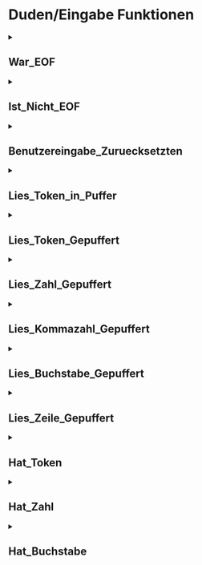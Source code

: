 # Duden/Eingabe Funktionen
<details>
<summary><h2>War_EOF</h2></summary>
<ul>
<pre>
Gibt wahr zurück wenn ein EOF Zeichen gelesen wurde.
</pre>
</li>
	<li>Rückgabe Typ: <code>Boolean</code></li>
</ul>

<h3>Aliase</h3>
<ol>
	<li><code>&#34;die Benutzereingabe zu Ende gewesen ist&#34;</code></li>
</ol>

<h3>Implementation</h3>
<pre class="language-ddp" tabindex="0">
<code class="language-ddp">
Gib war_eof zurück.

</code>
</pre>
</details>

<details>
<summary><h2>Ist_Nicht_EOF</h2></summary>
<ul>
<pre>
Gibt wahr zurück wenn noch kein EOF Zeichen gelesen wurde.
</pre>
</li>
	<li>Rückgabe Typ: <code>Boolean</code></li>
</ul>

<h3>Aliase</h3>
<ol>
	<li><code>&#34;die Benutzereingabe nicht vorbei ist&#34;</code></li>
</ol>

<h3>Implementation</h3>
<pre class="language-ddp" tabindex="0">
<code class="language-ddp">
Gib nicht war_eof zurück.

</code>
</pre>
</details>

<details>
<summary><h2>Benutzereingabe_Zuruecksetzten</h2></summary>
<ul>
<pre>
Setzt die interne war_eof variable auf falsch.
</pre>
</li>
	<li>Rückgabe Typ: <code>nichts</code></li>
</ul>

<h3>Aliase</h3>
<ol>
	<li><code>&#34;setzte die Benutzereingabe zurück&#34;</code></li>
	<li><code>&#34;Setzte die Benutzereingabe zurück&#34;</code></li>
</ol>

<h3>Implementation</h3>
<pre class="language-ddp" tabindex="0">
<code class="language-ddp">
war_eof ist falsch.

</code>
</pre>
</details>

<details>
<summary><h2>Lies_Token_in_Puffer</h2></summary>
<ul>
<pre>
Liest eine einzelne Eingabe in Eingabe_Puffer.

Dabei werden vorrangehende Leerzeichen ignoriert
und ein einzelnes darrauffolgendes Leerzeichen in
Gepufferter_Buchstabe gespeichert
</pre>
</li>
	<li>Rückgabe Typ: <code>Text</code></li>
</ul>

<h3>Aliase</h3>
<ol>
	<li><code>&#34;die nächste Eingabe&#34;</code></li>
	<li><code>&#34;die naechste Eingabe&#34;</code></li>
</ol>

<h3>Implementation</h3>
<pre class="language-ddp" tabindex="0">
<code class="language-ddp">
[vorangehende Leerstellen überspringen]
Speichere das nächste Zeichen aus der Standardeingabe in Gepufferter_Buchstabe.
Solange Gepufferter_Buchstabe ein Leerzeichen ist oder Gepufferter_Buchstabe ein Kontrollzeichen ist, mache:
	Wenn die Benutzereingabe zu Ende gewesen ist, gib "" zurück.
	Speichere das nächste Zeichen aus der Standardeingabe in Gepufferter_Buchstabe.

[Text bis Leerstelle Lesen]
Der Text token ist "".
Solange nicht (Gepufferter_Buchstabe ein Leerzeichen ist oder Gepufferter_Buchstabe ein Kontrollzeichen ist), mache:
	Speichere token verkettet mit Gepufferter_Buchstabe in token.
	Speichere das nächste Zeichen aus der Standardeingabe in Gepufferter_Buchstabe.

Gib token zurück.

</code>
</pre>
</details>

<details>
<summary><h2>Lies_Token_Gepuffert</h2></summary>
<ul>
<pre>
Wenn Eingabe_Puffer eine Eingabe enthält
wird diese zurückgegeben und Eingabe_Puffer geleert.
Ansonsten wird die nächste Eingabe direkt zurückgegeben.
</pre>
</li>
	<li>Rückgabe Typ: <code>Text</code></li>
</ul>

<h3>Aliase</h3>
<ol>
	<li><code>&#34;der nächste Text&#34;</code></li>
	<li><code>&#34;den nächsten Text&#34;</code></li>
	<li><code>&#34;der naechste Text&#34;</code></li>
	<li><code>&#34;den naechsten Text&#34;</code></li>
</ol>

<h3>Implementation</h3>
<pre class="language-ddp" tabindex="0">
<code class="language-ddp">
Wenn die Länge von Eingabe_Puffer größer als 0 ist, dann:
	Der Text Rückgabe ist Eingabe_Puffer.
	Eingabe_Puffer ist "".
	Gib Rückgabe zurück.

Wenn die Benutzereingabe nicht vorbei ist, gib die nächste Eingabe zurück.
Gib "" zurück.

</code>
</pre>
</details>

<details>
<summary><h2>Lies_Zahl_Gepuffert</h2></summary>
<ul>
<pre>
Lies_Token_Gepuffert als Zahl.

Vorher sollte Hat_Zahl überprüft werden.
</pre>
</li>
	<li>Rückgabe Typ: <code>Zahl</code></li>
</ul>

<h3>Aliase</h3>
<ol>
	<li><code>&#34;die nächste Zahl&#34;</code></li>
	<li><code>&#34;die naechste Zahl&#34;</code></li>
</ol>

<h3>Implementation</h3>
<pre class="language-ddp" tabindex="0">
<code class="language-ddp">
Gib den nächsten Text als Zahl zurück.

</code>
</pre>
</details>

<details>
<summary><h2>Lies_Kommazahl_Gepuffert</h2></summary>
<ul>
<pre>
Lies_Token_Gepuffert als Kommazahl.

Vorher sollte Hat_Zahl überprüft werden.
</pre>
</li>
	<li>Rückgabe Typ: <code>Kommazahl</code></li>
</ul>

<h3>Aliase</h3>
<ol>
	<li><code>&#34;die nächste Kommazahl&#34;</code></li>
	<li><code>&#34;die naechste Kommazahl&#34;</code></li>
</ol>

<h3>Implementation</h3>
<pre class="language-ddp" tabindex="0">
<code class="language-ddp">
Gib den nächsten Text als Kommazahl zurück.

</code>
</pre>
</details>

<details>
<summary><h2>Lies_Buchstabe_Gepuffert</h2></summary>
<ul>
<pre>
Wenn Eingabe_Puffer eine Eingabe enthält wird
der erste Buchstabe davon zurückgegeben und Eingabe_Puffer
entsprechend angepasst.

Wenn Gepufferter_Buchstabe einen Buchstaben enthält wird dieser
zurückgeben und Gepufferter_Buchstabe auf 0 gesetzt.

Ansonsten wird das nächste Zeichen direkt gelesen.
</pre>
</li>
	<li>Rückgabe Typ: <code>Buchstabe</code></li>
</ul>

<h3>Aliase</h3>
<ol>
	<li><code>&#34;der nächste Buchstabe&#34;</code></li>
	<li><code>&#34;der naechste Buchstabe&#34;</code></li>
	<li><code>&#34;den nächsten Buchstaben&#34;</code></li>
	<li><code>&#34;den naechsten Buchstaben&#34;</code></li>
</ol>

<h3>Implementation</h3>
<pre class="language-ddp" tabindex="0">
<code class="language-ddp">
Wenn die Länge von Eingabe_Puffer ungleich 0 ist, dann:
	Der Buchstabe Rückgabe ist Eingabe_Puffer an der Stelle 1.
	Speichere Eingabe_Puffer von 2 bis (die Länge von Eingabe_Puffer) in Eingabe_Puffer.
	Gib Rückgabe zurück.

Wenn Gepufferter_Buchstabe als Zahl ungleich 0 ist, dann:
	Der Buchstabe Rückgabe ist Gepufferter_Buchstabe.
	Speichere 0 als Buchstabe in Gepufferter_Buchstabe.
	Gib Rückgabe zurück.

Gib das nächste Zeichen aus der Standardeingabe zurück.

</code>
</pre>
</details>

<details>
<summary><h2>Lies_Zeile_Gepuffert</h2></summary>
<ul>
<pre>
Ignoriert vorrangehende Leerzeichen und gibt
dann die ganze Zeile bis zu, aber ohne '\n' oder EOF zurück.

'\n' bzw. EOF wird dabei nicht nicht in einen Puffer gelegt
sondern verworfen.
</pre>
</li>
	<li>Rückgabe Typ: <code>Text</code></li>
</ul>

<h3>Aliase</h3>
<ol>
	<li><code>&#34;die nächste Zeile&#34;</code></li>
	<li><code>&#34;die naechste Zeile&#34;</code></li>
</ol>

<h3>Implementation</h3>
<pre class="language-ddp" tabindex="0">
<code class="language-ddp">
Der Text zeile ist "".
Wenn die Länge von Eingabe_Puffer ungleich 0 ist, dann:
	Füge Eingabe_Puffer an zeile an.
	Eingabe_Puffer ist "".
	Wenn Gepufferter_Buchstabe als Zahl ungleich 0 ist, Füge Gepufferter_Buchstabe an zeile an.
	Speichere das nächste Zeichen aus der Standardeingabe in Gepufferter_Buchstabe.
Sonst:
	Solange Gepufferter_Buchstabe ungleich '\n' ist und (Gepufferter_Buchstabe ein Leerzeichen ist oder Gepufferter_Buchstabe ein Kontrollzeichen ist), mache:
		Wenn die Benutzereingabe zu Ende gewesen ist, gib "" zurück.
		Speichere das nächste Zeichen aus der Standardeingabe in Gepufferter_Buchstabe.

Solange Gepufferter_Buchstabe ungleich '\n' ist und die Benutzereingabe nicht vorbei ist, mache:
	Speichere zeile verkettet mit Gepufferter_Buchstabe in zeile.
	Speichere das nächste Zeichen aus der Standardeingabe in Gepufferter_Buchstabe.

Speichere 0 als Buchstabe in Gepufferter_Buchstabe.
Gib zeile zurück.

</code>
</pre>
</details>

<details>
<summary><h2>Hat_Token</h2></summary>
<ul>
<pre>
Gibt an ob etwas mit einer der obigen Funktionen
gelesen werden kann.
</pre>
</li>
	<li>Rückgabe Typ: <code>Boolean</code></li>
</ul>

<h3>Aliase</h3>
<ol>
	<li><code>&#34;eine Eingabe vorhanden ist&#34;</code></li>
</ol>

<h3>Implementation</h3>
<pre class="language-ddp" tabindex="0">
<code class="language-ddp">
Wenn die Länge von Eingabe_Puffer größer als 0 ist, gib wahr zurück.
Wenn die Benutzereingabe zu Ende gewesen ist, gib falsch zurück.
Speichere den nächsten Text in Eingabe_Puffer.
Gib [wahr wenn] die Länge von Eingabe_Puffer größer als 0 ist zurück.

</code>
</pre>
</details>

<details>
<summary><h2>Hat_Zahl</h2></summary>
<ul>
<pre>
Gibt an ob die nächste Eingabe (direkt oder im Puffer)
zu einer Zahl umgewandelt werden kann.
</pre>
</li>
	<li>Rückgabe Typ: <code>Boolean</code></li>
</ul>

<h3>Aliase</h3>
<ol>
	<li><code>&#34;die nächste Eingabe eine Zahl ist&#34;</code></li>
	<li><code>&#34;die naechste Eingabe eine Zahl ist&#34;</code></li>
</ol>

<h3>Implementation</h3>
<pre class="language-ddp" tabindex="0">
<code class="language-ddp">
Gib eine Eingabe vorhanden ist und Eingabe_Puffer eine Zahl ist zurück.

</code>
</pre>
</details>

<details>
<summary><h2>Hat_Buchstabe</h2></summary>
<ul>
<pre>
Gibt an ob ein Buchstabe (direkt oder aus dem Puffer)
gelesen werden kann.
</pre>
</li>
	<li>Rückgabe Typ: <code>Boolean</code></li>
</ul>

<h3>Aliase</h3>
<ol>
	<li><code>&#34;ein Buchstabe vorhanden ist&#34;</code></li>
</ol>

<h3>Implementation</h3>
<pre class="language-ddp" tabindex="0">
<code class="language-ddp">
Gib nicht war_eof oder die Länge von Eingabe_Puffer ungleich 0 ist oder Gepufferter_Buchstabe als Zahl ungleich 0 ist zurück.

</code>
</pre>
</details>


